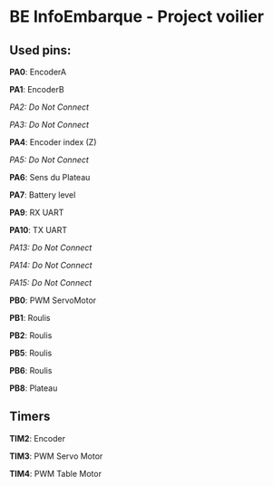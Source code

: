 # BE InfoEmbarque - Project voilier

## Used pins:

**PA0**:    EncoderA

**PA1**:    EncoderB

_PA2:    Do Not Connect_

_PA3:    Do Not Connect_

**PA4**:    Encoder index (Z)

_PA5:    Do Not Connect_

**PA6**:    Sens du Plateau

**PA7**:    Battery level
    
**PA9**:    RX UART

**PA10**:   TX UART

_PA13:    Do Not Connect_

_PA14:    Do Not Connect_

_PA15:    Do Not Connect_

**PB0**:    PWM ServoMotor


**PB1**:    Roulis

**PB2**:    Roulis

**PB5**:    Roulis

**PB6**:    Roulis

**PB8**:    Plateau




## Timers

**TIM2**:    Encoder

**TIM3**:    PWM Servo Motor

**TIM4**:    PWM Table Motor


